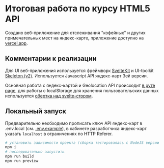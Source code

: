 # Итоговая работа по курсу HTML5 API

Создано веб-приложение для отслеживания "кофейных" и других примечательных мест на яндекс-карте, приложение доступно на [vercel.app](https://ith-htm5-api.vercel.app/).

## Комментарии к реализации

Для UI веб-приложения используется фреймворк [SvelteKit](https://kit.svelte.dev/) и UI-toolkit [Skeleton (v2)](https://v2.skeleton.dev). Используется Javascript API яндекс-карт 3ей версии. 

Основная работа с яндекс-картой и Geolocation API происходит [в руте page](/src/routes/+page.svelte), для работы с localStorage для хранения пользовательских данных используется [обертка над svelte-стором](/src/lib/core/storeCreators.ts).

## Локальный запуск

Предварительно необходимо прописать ключ API яндекс-карт в .env.local (см. [.env.example](/.env.example)), в кабинете разработчика яндекс-карт указать `localhost` в ограничениях по HTTP Referer.

```bash
# установить зависимости проекта (сборка тестировалась с NodeJS версии 22.3)
npm i 
# последовательно запустить
npm run build
npm run preview
```
